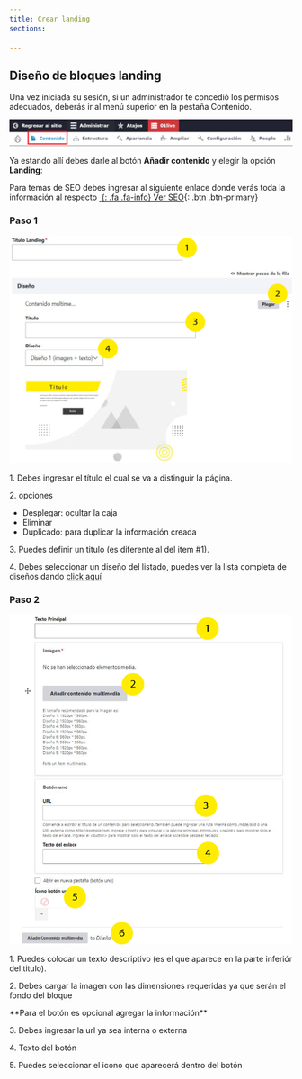 ```yaml
---
title: Crear landing
sections:

---
```


## Diseño de bloques landing
Una vez iniciada su sesión, si un administrador te concedió los permisos adecuados, deberás ir al menú superior en la pestaña Contenido.

<a href="assets/images/pagina/img_1.jpg" data-magnify="gallery" class="mask">
    <img class="img-responsive rounded" src="assets/images/pagina/img_1.jpg" alt="Menú" />
</a>

Ya estando allí debes darle al botón **Añadir contenido** y elegir la opción **Landing**: 

Para temas de SEO debes ingresar al siguiente enlace donde verás toda la información al respecto
[*&nbsp;*{: .fa .fa-info} Ver SEO](){: .btn .btn-primary}


### Paso 1

<div class="row">
<div class="col-md-6 col-sm-6 col-xs-12">
<a href="assets/images/landing/crear_1.jpg" data-magnify="gallery" class="mask">
    <img class="img-responsive rounded" src="assets/images/landing/crear_1.jpg" alt="Imágen añadir landing 1" />
</a>
</div>
    
<div class="col-md-6 col-sm-6 col-xs-12">
    
<p>1. Debes ingresar el título el cual se va a distinguir la página.</p>
<p>2. opciones</p>
<ul>
  <li>Desplegar: ocultar la caja</li>
  <li>Eliminar</li>
  <li>Duplicado: para duplicar la información creada</li>
</ul>
<p>3. Puedes definir un titulo (es diferente al del item #1).</p>
<p>4. Debes seleccionar un diseño del listado, puedes ver la lista completa de diseños dando <a href="#catálogo-de-componentes" class="scrollto">click aquí</a></p>
</div>
</div>

### Paso 2

<div class="row">
<div class="col-md-6 col-sm-6 col-xs-12">
<a href="assets/images/landing/crear_2.jpg" data-magnify="gallery" class="mask">
    <img class="img-responsive rounded" src="assets/images/landing/crear_2.jpg" alt="Imágen añadir landing 2" />
</a>
</div>
    
<div class="col-md-6 col-sm-6 col-xs-12">
    
<p>1. Puedes colocar un texto descriptivo (es el que aparece en la parte inferiór del titulo).</p>
<p>2. Debes cargar la imagen con las dimensiones requeridas ya que serán el fondo del bloque</p>
<p>**Para el botón es opcional agregar la información**</p>
<p>3. Debes ingresar la url ya sea interna o externa </p>
<p>4. Texto del botón</p>
<p>5. Puedes seleccionar el icono que aparecerá dentro del botón</p>
</div>
</div>

